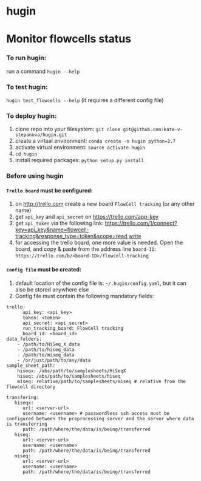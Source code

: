hugin
=====

# Monitor flowcells status

### To run hugin:
run a command `hugin --help`

### To test hugin:
`hugin test_flowcells --help` (it requires a different config file)

### To deploy hugin:

1. clone repo into your filesystem: `git clone git@github.com:kate-v-stepanova/hugin.git`
2. create a virtual environment: `conda create -n hugin python=2.7`
3. activate virtual environment: `source activate hugin`
4. `cd hugin`
5. install required packages: `python setup.py install`

### Before using hugin
#### `Trello board` must be configured:

1. on <a href="http://trello.com">http://trello.com</a> create a new board `FlowCell tracking` (or any other name)
2. get `api_key` and `api_secret` on <a href="https://trello.com/app-key">https://trello.com/app-key</a>
3. get `api_token` via the following link: <a href="https://trello.com/1/connect?key=api-key&name=flowcell-tracking&response_type=token&scope=read,write"> https://trello.com/1/connect?key=api_key&name=flowcell-tracking&response_type=token&scope=read,write</a>
4. for accessing the trello board, one more value is needed. Open the board, and copy & paste from the address line  `board-ID`: `https://trello.com/b/<board-ID>/flowcell-tracking` 

#### `config file` must be created:

1. default location of the config file is: `~/.hugin/config.yaml`, but it can also be stored anywhere else
2. Config file must contain the following mandatory fields:

```
trello:
      api_key: <api_key>
      token: <token>
      api_secret: <api_secret>
      run_tracking_board: FlowCell tracking
      board_id: <board_id>
data_folders:
    - /path/to/HiSeq_X_data
    - /path/to/hiseq_data
    - /path/to/miseq_data
    - /or/just/path/to/any/data
sample_sheet_path:
    hiseqx: /abs/path/to/samplesheets/HiSeqX
    hiseq: /abs/path/to/samplesheets/hiseq
    miseq: relative/path/to/samplesheets/miseq # relative from the flowcell directory

transfering:
   hiseqx:
      url: <server-url>
      username: <username> # passwordless ssh access must be configured between the preprocessing server and the server where data is transferring
      path: /path/where/the/data/is/being/transferred
   hiseq:
      url: <server-url>
      username: <username>
      path: /path/where/the/data/is/being/transferred
   miseq:
      url: <server-url>
      username: <username>
      path: /path/where/the/data/is/being/transferred

